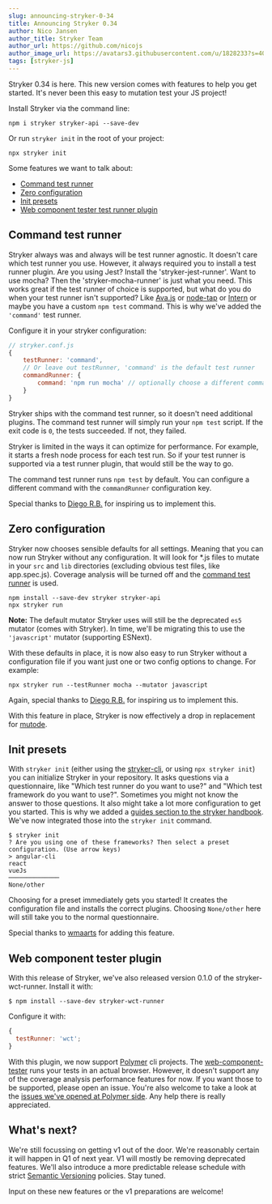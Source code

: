 ```yaml
---
slug: announcing-stryker-0-34
title: Announcing Stryker 0.34
author: Nico Jansen
author_title: Stryker Team
author_url: https://github.com/nicojs
author_image_url: https://avatars3.githubusercontent.com/u/1828233?s=400&u=fec18ad3776aaafec54c49bbd7173a841ae7ea59&v=4
tags: [stryker-js]
---
```


Stryker 0.34 is here. This new version comes with features to help you get started. It's never been this easy to mutation test your JS project!

<!--truncate-->

Install Stryker via the command line:

```
npm i stryker stryker-api --save-dev
```

Or run `stryker init` in the root of your project:

```
npx stryker init
```

Some features we want to talk about:

- [Command test runner](#command-test-runner)
- [Zero configuration](#zero-configuration)
- [Init presets](#init-presets)
- [Web component tester test runner plugin](#web-component-tester-test-runner-plugin)

## Command test runner

Stryker always was and always will be test runner agnostic. It doesn't care which test runner you use.
However, it always required you to install a test runner plugin.
Are you using Jest? Install the 'stryker-jest-runner'. Want to use mocha? Then the 'stryker-mocha-runner' is just what you need.
This works great if the test runner of choice is supported, but what do you do when your test runner isn't supported?
Like [Ava.js](https://github.com/stryker-mutator/stryker-js/issues/243) or [node-tap](https://github.com/stryker-mutator/stryker-js/issues/325)
or [Intern](https://github.com/stryker-mutator/stryker-js/issues/430) or
maybe you have a custom `npm test` command. This is why we've added the `'command'` test runner.

Configure it in your stryker configuration:

```js
// stryker.conf.js
{
    testRunner: 'command',
    // Or leave out testRunner, 'command' is the default test runner
    commandRunner: {
        command: 'npm run mocha' // optionally choose a different command to run
    }
}
```

Stryker ships with the command test runner, so it doesn't need additional plugins. The command test runner will simply run your `npm test` script.
If the exit code is `0`, the tests succeeded. If not, they failed.

Stryker is limited in the ways it can optimize for performance. For example, it starts a fresh node process for each test run.
So if your test runner is supported via a test runner plugin, that would still be the way to go.

The command test runner runs `npm test` by default. You can configure a different command with the `commandRunner` configuration key.

Special thanks to [Diego R.B.](https://twitter.com/DiegoRBaquero) for inspiring us to implement this.

## Zero configuration

Stryker now chooses sensible defaults for all settings. Meaning that you can now run Stryker without any configuration.
It will look for \*.js files to mutate in your `src` and `lib` directories (excluding obvious test files, like app.spec.js).
Coverage analysis will be turned off and the [command test runner](#command-test-runner) is used.

```
npm install --save-dev stryker stryker-api
npx stryker run
```

**Note:** The default mutator Stryker uses will still be the deprecated `es5` mutator (comes with Stryker). In time, we'll be migrating this to
use the `'javascript'` mutator (supporting ESNext).

With these defaults in place, it is now also easy to run Stryker without a configuration file if you want just one or two config options
to change. For example:

```
npx stryker run --testRunner mocha --mutator javascript
```

Again, special thanks to [Diego R.B.](https://twitter.com/DiegoRBaquero) for inspiring us to implement this.

With this feature in place, Stryker is now effectively a drop in replacement for [mutode](https://github.com/TheSoftwareDesignLab/mutode).

## Init presets

With `stryker init` (either using the [stryker-cli](https://github.com/stryker-mutator/stryker-cli), or using `npx stryker init`)
you can initialize Stryker in your repository. It asks questions via a questionnaire, like "Which test runner do you want to use?" and
"Which test framework do you want to use?". Sometimes you might not know the answer to those questions. It also might take a lot more
configuration to get you started. This is why we added a [guides section to the stryker handbook](https://github.com/stryker-mutator/stryker-handbook/tree/master/stryker/guides).
We've now integrated those into the `stryker init` command.

```
$ stryker init
? Are you using one of these frameworks? Then select a preset configuration. (Use arrow keys)
> angular-cli
react
vueJs
──────────────
None/other
```

Choosing for a preset immediately gets you started! It creates the configuration file and installs the correct plugins.
Choosing `None/other` here will still take you to the normal questionnaire.

Special thanks to [wmaarts](https://github.com/Wmaarts) for adding this feature.

## Web component tester plugin

With this release of Stryker, we've also released version 0.1.0 of the stryker-wct-runner. Install it with:

```
$ npm install --save-dev stryker-wct-runner
```

Configure it with:

```js
{
  testRunner: 'wct';
}
```

With this plugin, we now support [Polymer](https://www.polymer-project.org/) cli projects.
The [web-component-tester](https://www.npmjs.com/package/web-component-tester) runs your tests in an actual browser.
However, it doesn't support any of the coverage analysis performance features for now. If you want those to be supported,
please open an issue. You're also welcome to take a look at the [issues we've opened at Polymer side](https://github.com/Polymer/tools/issues/created_by/nicojs).
Any help there is really appreciated.

## What's next?

We're still focussing on getting v1 out of the door. We're reasonably certain it will happen in Q1 of next year.
V1 will mostly be removing deprecated features. We'll also introduce a more predictable release schedule with
strict [Semantic Versioning](https://semver.org/spec/v2.0.0.html) policies. Stay tuned.

Input on these new features or the v1 preparations are welcome!
